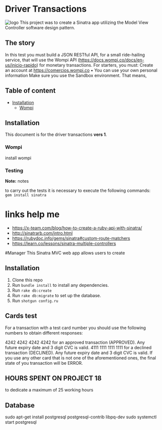 # Driver Transactions

![logo](https://media.istockphoto.com/vectors/illustration-fast-tires-in-black-color-logo-concept-design-template-vector-id1092948290?b=1&k=6&m=1092948290&s=612x612&w=0&h=Fyc_Igu0qNu9SgHotywLYkykrz-0WZ831LoB2NaJ6Cc=)
This project was to create a Sinatra app utilizing the Model View Controller software design pattern.
## The story
In this test you must build a JSON RESTful API, for a small ride-hailing service, that will use the Wompi API (https://docs.wompi.co/docs/en-us/inicio-rapido) for monetary transactions. For starters, you must:
Create an account at https://comercios.wompi.co • You can use your own personal information Make sure you use the Sandbox environment. That means,


## Table of content

- [Installation](#installation)
    - [Wompi](#wompi)

## Installation

This document is for the driver transactions **vers 1**.

### Wompi

install wompi

### Testing

**Note:** notes

to carry out the tests it is necessary to execute the following commands:
`gem install sinatra`


# links help me
- https://x-team.com/blog/how-to-create-a-ruby-api-with-sinatra/
- http://sinatrarb.com/intro.html
- https://rubydoc.info/gems/sinatra#custom-route-matchers
- https://learn.co/lessons/sinatra-multiple-controllers

#Manager
This Sinatra MVC web app allows users to create

## Installation
1. Clone this repo
2. Run `bundle install` to install any dependencies.
3. Run `rake db:create`
4. Run `rake db:migrate` to set up the database.
5. Run `shotgun config.ru`


## Cards test
For a transaction with a test card number you should use the following numbers to obtain different responses:

4242 4242 4242 4242 for an approved transaction (APPROVED). Any future expiry date and 3 digit CVC is valid.
4111 1111 1111 1111 for a declined transaction (DECLINED). Any future expiry date and 3 digit CVC is valid.
If you use any other card that is not one of the aforementioned ones, the final state of you transaction will be ERROR.


## HOURS SPENT ON PROJECT 18
to dedicate a maximum of 25 working hours

## Database
sudo apt-get install postgresql postgresql-contrib libpq-dev
sudo systemctl start postgresql
